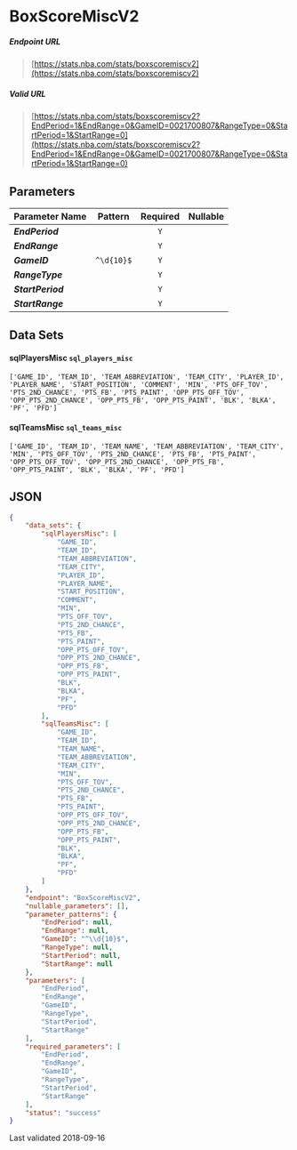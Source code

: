 # BoxScoreMiscV2

##### Endpoint URL
>[https://stats.nba.com/stats/boxscoremiscv2](https://stats.nba.com/stats/boxscoremiscv2)

##### Valid URL
>[https://stats.nba.com/stats/boxscoremiscv2?EndPeriod=1&EndRange=0&GameID=0021700807&RangeType=0&StartPeriod=1&StartRange=0](https://stats.nba.com/stats/boxscoremiscv2?EndPeriod=1&EndRange=0&GameID=0021700807&RangeType=0&StartPeriod=1&StartRange=0)

## Parameters
Parameter Name | Pattern | Required | Nullable
------------ | :-----------: | :---: | :---:
_**EndPeriod**_ |  | `Y` |  | 
_**EndRange**_ |  | `Y` |  | 
_**GameID**_ | `^\d{10}$` | `Y` |  | 
_**RangeType**_ |  | `Y` |  | 
_**StartPeriod**_ |  | `Y` |  | 
_**StartRange**_ |  | `Y` |  | 

## Data Sets
#### sqlPlayersMisc `sql_players_misc`
```text
['GAME_ID', 'TEAM_ID', 'TEAM_ABBREVIATION', 'TEAM_CITY', 'PLAYER_ID', 'PLAYER_NAME', 'START_POSITION', 'COMMENT', 'MIN', 'PTS_OFF_TOV', 'PTS_2ND_CHANCE', 'PTS_FB', 'PTS_PAINT', 'OPP_PTS_OFF_TOV', 'OPP_PTS_2ND_CHANCE', 'OPP_PTS_FB', 'OPP_PTS_PAINT', 'BLK', 'BLKA', 'PF', 'PFD']
```

#### sqlTeamsMisc `sql_teams_misc`
```text
['GAME_ID', 'TEAM_ID', 'TEAM_NAME', 'TEAM_ABBREVIATION', 'TEAM_CITY', 'MIN', 'PTS_OFF_TOV', 'PTS_2ND_CHANCE', 'PTS_FB', 'PTS_PAINT', 'OPP_PTS_OFF_TOV', 'OPP_PTS_2ND_CHANCE', 'OPP_PTS_FB', 'OPP_PTS_PAINT', 'BLK', 'BLKA', 'PF', 'PFD']
```


## JSON
```json
{
    "data_sets": {
        "sqlPlayersMisc": [
            "GAME_ID",
            "TEAM_ID",
            "TEAM_ABBREVIATION",
            "TEAM_CITY",
            "PLAYER_ID",
            "PLAYER_NAME",
            "START_POSITION",
            "COMMENT",
            "MIN",
            "PTS_OFF_TOV",
            "PTS_2ND_CHANCE",
            "PTS_FB",
            "PTS_PAINT",
            "OPP_PTS_OFF_TOV",
            "OPP_PTS_2ND_CHANCE",
            "OPP_PTS_FB",
            "OPP_PTS_PAINT",
            "BLK",
            "BLKA",
            "PF",
            "PFD"
        ],
        "sqlTeamsMisc": [
            "GAME_ID",
            "TEAM_ID",
            "TEAM_NAME",
            "TEAM_ABBREVIATION",
            "TEAM_CITY",
            "MIN",
            "PTS_OFF_TOV",
            "PTS_2ND_CHANCE",
            "PTS_FB",
            "PTS_PAINT",
            "OPP_PTS_OFF_TOV",
            "OPP_PTS_2ND_CHANCE",
            "OPP_PTS_FB",
            "OPP_PTS_PAINT",
            "BLK",
            "BLKA",
            "PF",
            "PFD"
        ]
    },
    "endpoint": "BoxScoreMiscV2",
    "nullable_parameters": [],
    "parameter_patterns": {
        "EndPeriod": null,
        "EndRange": null,
        "GameID": "^\\d{10}$",
        "RangeType": null,
        "StartPeriod": null,
        "StartRange": null
    },
    "parameters": [
        "EndPeriod",
        "EndRange",
        "GameID",
        "RangeType",
        "StartPeriod",
        "StartRange"
    ],
    "required_parameters": [
        "EndPeriod",
        "EndRange",
        "GameID",
        "RangeType",
        "StartPeriod",
        "StartRange"
    ],
    "status": "success"
}
```

Last validated 2018-09-16